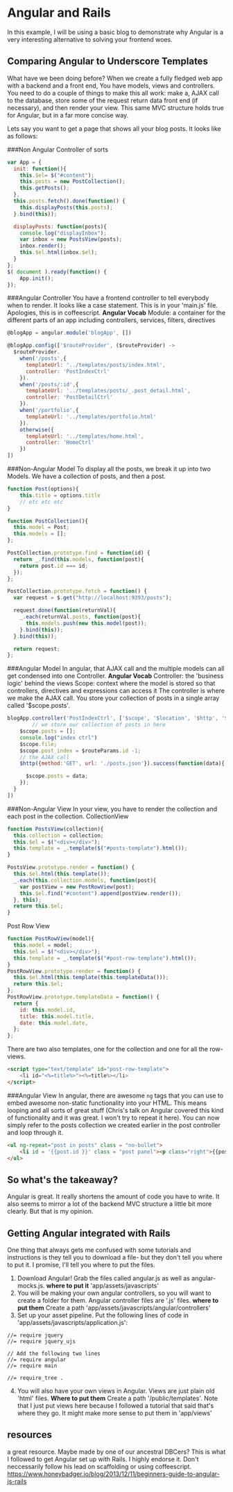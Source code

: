 # Angular and Rails
In this example, I will be using a basic blog to demonstrate why Angular is a very interesting alternative to solving your frontend woes.


## Comparing Angular to Underscore Templates
What have we been doing before? When we create a fully fledged web app with a backend and a front end, You have models, views and controllers. You need to do a couple of things to make this all work: make a, AJAX call to the database, store some of the request return data front end (if necessary), and then render your view. This same MVC structure holds true for Angular, but in a far more concise way.

Lets say you want to get a page that shows all your blog posts. It looks like as follows:

###Non Angular Controller of sorts
```js
var App = {
  init: function(){
    this.$el= $("#content");
    this.posts = new PostCollection();
    this.getPosts();
  },
  this.posts.fetch().done(function() {
    this.displayPosts(this.posts);
  }.bind(this));

  displayPosts: function(posts){
    console.log("displayInbox");
    var inbox = new PostsView(posts);
    inbox.render();
    this.$el.html(inbox.$el);
  }
};
$( document ).ready(function() {
    App.init();
});
```

###Angular Controller
You have a frontend controller to tell everybody when to render. It looks like a case statement. This is in your 'main.js' file. Apologies, this is in coffeescript.
**Angular Vocab**
Module: a container for the different parts of an app including controllers, services, filters, directives
```js
@blogApp = angular.module('blogApp', [])

@blogApp.config(['$routeProvider', ($routeProvider) ->
  $routeProvider.
    when('/posts',{
      templateUrl: '../templates/posts/index.html',
      controller: 'PostIndexCtrl'
    }).
    when('/posts/:id',{
      templateUrl: '../templates/posts/_.post_detail.html',
      controller: 'PostDetailCtrl'
    }).
    when('/portfolio',{
      templateUrl: '../templates/portfolio.html'
    }).
    otherwise({
      templateUrl: '../templates/home.html',
      controller: 'HomeCtrl'
    })
])
```

###Non-Angular Model
To display all the posts, we break it up into two Models. We have a collection of posts, and then a post.
```js
function Post(options){
	this.title = options.title
	// etc etc etc
}
```
```js
function PostCollection(){
  this.model = Post;
  this.models = [];
};

PostCollection.prototype.find = function(id) {
  return _.find(this.models, function(post){
    return post.id === id;
  });
};

PostCollection.prototype.fetch = function() {
  var request = $.get("http://localhost:9393/posts");

  request.done(function(returnVal){
    _.each(returnVal.posts, function(post){
      this.models.push(new this.model(post));
    }.bind(this));
  }.bind(this));

  return request;
};
```

###Angular Model
In angular, that AJAX call and the multiple models can all get condensed into one Controller.
**Angular Vocab**
Controller: the 'business logic' behind the views
Scope: context where the model is stored so that controllers, directives and expressions can access it
The controller is where we make the AJAX call. You store your collection of posts in a single array called '$scope.posts'.
```js
blogApp.controller('PostIndexCtrl', ['$scope', '$location', '$http', '$routeParams', function($scope, $location ,$http, $routeParams){
		// we store our collection of posts in here
    $scope.posts = [];
    console.log("index ctrl")
    $scope.file;
    $scope.post_index = $routeParams.id -1;
    // the AJAX call
    $http({method:'GET', url: './posts.json'}).success(function(data){

      $scope.posts = data;
    });
  }
])
```
###Non-Angular View
In your view, you have to render the collection and each post in the collection.
CollectionView
```js
function PostsView(collection){
  this.collection = collection;
  this.$el = $("<div></div>");
  this.template = _.template($("#posts-template").html());
}

PostsView.prototype.render = function() {
  this.$el.html(this.template());
  _.each(this.collection.models, function(post){
    var postView = new PostRowView(post);
    this.$el.find("#content").append(postView.render());
  }, this);
  return this.$el;
}
```
Post Row View
```js
function PostRowView(model){
  this.model = model;
  this.$el = $("<div></div>");
  this.template = _.template($("#post-row-template").html());
}
PostRowView.prototype.render = function() {
  this.$el.html(this.template(this.templateData()));
  return this.$el;
};
PostRowView.prototype.templateData = function() {
  return {
    id: this.model.id,
    title: this.model.title,
    date: this.model.date,
  };
};
```

There are two also templates, one for the collection and one for all the row-views.

```html
<script type="text/template" id="post-row-template">
    <li id="<%=title%>"><%=title%></li>
</script>
```
###Angular View
In angular, there are awesome `ng` tags that you can use to embed awesome non-static functionality into your HTML. This means looping and all sorts of great stuff (Chris's talk on Angular covered this kind of functionality and it was great. I won't try to repeat it here). You can now simply refer to the posts collection we created earlier in the post controller and loop through it.
```html
<ul ng-repeat="post in posts" class = "no-bullet">
    <li id = '{{post.id }}' class = "post panel"><p class="right">{{post.date}}</p><a href="#/posts/{{post.id}}"><h3>{{post.title }}</h3></a><p> {{post.abstract}}</p></li>
</ul>
```

## So what's the takeaway?
Angular is great. It really shortens the amount of code you have to write. It also seems to mirror a lot of the backend MVC structure a little bit more clearly. But that is my opinion.

## Getting Angular integrated with Rails
One thing that always gets me confused with some tutorials and instructions is they tell you to download a file- but they don't tell you where to put it. I promise, I'll tell you where to put the files.

1. Download Angular! Grab the files called angular.js as well as angular-mocks.js. **where to put it** 'app/assets/javascripts'
2. You will be making your own angular controllers, so you will want to create a folder for them. Angular controller files are '.js' files. **where to put them** Create a path 'app/assets/javascripts/angular/controllers'
3. Set up your asset pipeline. Put the following lines of code in 'app/assets/javascripts/application.js':
```
//= require jquery
//= require jquery_ujs

// Add the following two lines
//= require angular
//= require main

//= require_tree .
```
4. You will also have your own views in Angular. Views are just plain old 'html' files. **Where to put them** Create a path '/public/templates'. Note that I just put views here because I followed a tutorial that said that's where they go. It might make more sense to put them in 'app/views'

## resources
a great resource. Maybe made by one of our ancestral DBCers? This is what I followed to get Angular set up with Rails. I highly endorse it. Don't neccessarily follow his lead on scaffolding or using coffeescript.
https://www.honeybadger.io/blog/2013/12/11/beginners-guide-to-angular-js-rails